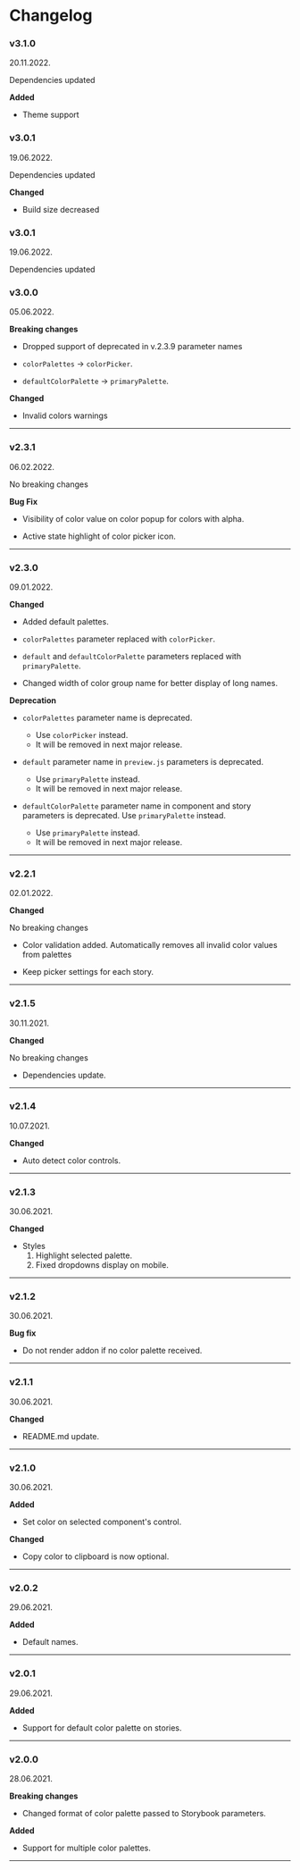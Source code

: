 # Changelog

### v3.1.0

20.11.2022.

Dependencies updated

**Added**

* Theme support

### v3.0.1

19.06.2022.

Dependencies updated

**Changed**

* Build size decreased

### v3.0.1

19.06.2022.

Dependencies updated

### v3.0.0

05.06.2022.

**Breaking changes**

* Dropped support of deprecated in v.2.3.9 parameter names

- `colorPalettes` -> `colorPicker`.

- `defaultColorPalette` -> `primaryPalette`.

**Changed**

* Invalid colors warnings

-----

### v2.3.1

06.02.2022.

No breaking changes

**Bug Fix**

* Visibility of color value on color popup for colors with alpha.

* Active state highlight of color picker icon.

-----

### v2.3.0

09.01.2022.

**Changed**

* Added default palettes.

* `colorPalettes` parameter replaced with `colorPicker`.

* `default` and `defaultColorPalette` parameters replaced with `primaryPalette`.

* Changed width of color group name for better display of long names.

**Deprecation**

* `colorPalettes` parameter name is deprecated.
    - Use `colorPicker` instead.
    - It will be removed in next major release.

* `default` parameter name in `preview.js` parameters is deprecated.
    - Use `primaryPalette` instead.
    - It will be removed in next major release.

* `defaultColorPalette` parameter name in component and story parameters is deprecated. Use `primaryPalette` instead.
    - Use `primaryPalette` instead.
    - It will be removed in next major release.

-----

### v2.2.1

02.01.2022.

**Changed**

No breaking changes

* Color validation added.
    Automatically removes all invalid color values from palettes

* Keep picker settings for each story.

-----

### v2.1.5

30.11.2021.

**Changed**

No breaking changes

* Dependencies update.

-----

### v2.1.4

10.07.2021.

**Changed**

* Auto detect color controls.

-----

### v2.1.3

30.06.2021.

**Changed**

* Styles
    1. Highlight selected palette.
    2. Fixed dropdowns display on mobile.

-----

### v2.1.2

30.06.2021.

**Bug fix**

* Do not render addon if no color palette received.

-----

### v2.1.1

30.06.2021.

**Changed**

* README.md update.

-----

### v2.1.0

30.06.2021.

**Added**

* Set color on selected component's control.

**Changed**

* Copy color to clipboard is now optional.

-----

### v2.0.2

29.06.2021.

**Added**

* Default names.

-----

### v2.0.1

29.06.2021.

**Added**

* Support for default color palette on stories.

-----

### v2.0.0

28.06.2021.

**Breaking changes**

* Changed format of color palette passed to Storybook parameters.

**Added**

* Support for multiple color palettes.

-----